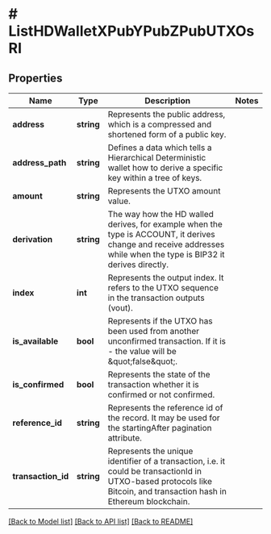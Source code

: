 # # ListHDWalletXPubYPubZPubUTXOsRI

## Properties

Name | Type | Description | Notes
------------ | ------------- | ------------- | -------------
**address** | **string** | Represents the public address, which is a compressed and shortened form of a public key. |
**address_path** | **string** | Defines a data which tells a Hierarchical Deterministic wallet how to derive a specific key within a tree of keys. |
**amount** | **string** | Represents the UTXO amount value. |
**derivation** | **string** | The way how the HD walled derives, for example when the type is ACCOUNT, it derives change and receive addresses while when the type is BIP32 it derives directly. |
**index** | **int** | Represents the output index. It refers to the UTXO sequence in the transaction outputs (vout). |
**is_available** | **bool** | Represents if the UTXO has been used from another unconfirmed transaction. If it is - the value will be \&quot;false\&quot;. |
**is_confirmed** | **bool** | Represents the state of the transaction whether it is confirmed or not confirmed. |
**reference_id** | **string** | Represents the reference id of the record. It may be used for the startingAfter pagination attribute. |
**transaction_id** | **string** | Represents the unique identifier of a transaction, i.e. it could be transactionId in UTXO-based protocols like Bitcoin, and transaction hash in Ethereum blockchain. |

[[Back to Model list]](../../README.md#models) [[Back to API list]](../../README.md#endpoints) [[Back to README]](../../README.md)
